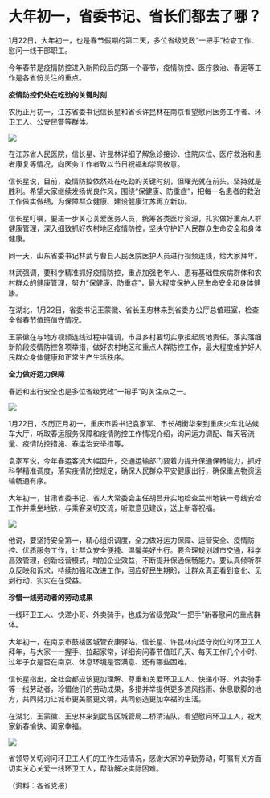 # 大年初一，省委书记、省长们都去了哪？

1月22日，大年初一，也是春节假期的第二天，多位省级党政“一把手”检查工作、慰问一线干部职工。

今年春节是疫情防控进入新阶段后的第一个春节，疫情防控、医疗救治、春运等工作是各省份关注的重点。

**疫情防控仍处在吃劲的关键时刻**

农历正月初一，江苏省委书记信长星和省长许昆林在南京看望慰问医务工作者、环卫工人、公安民警等群体。

![](https://inews.gtimg.com/newsapp_bt/0/15623262427/1000)

在江苏省人民医院，信长星、许昆林详细了解急诊接诊、住院床位、医疗救治和患者康复等情况，向医务工作者致以节日祝福和崇高敬意。

信长星说，目前，疫情防控依然处在吃劲的关键时刻，但曙光就在前头，坚持就是胜利。希望大家继续发扬优良作风，围绕“保健康、防重症”，把每一名患者的救治工作做实做细，为保障群众健康、建设健康江苏再立新功。

信长星叮嘱，要进一步关心关爱医务人员，统筹各类医疗资源，扎实做好重点人群健康管理，深入细致抓好农村地区疫情防控，坚决守护好人民群众生命安全和身体健康。

同一天，山东省委书记林武与曹县人民医院医护人员进行视频连线，给大家拜年。

林武强调，要科学精准抓好疫情防控，重点加强老年人、患有基础性疾病群体和农村群众的健康管理，努力“保健康、防重症”，最大程度保护人民生命安全和身体健康。

在湖北，1月22日，省委书记王蒙徽、省长王忠林来到省委办公厅总值班室，检查全省春节值班值守情况。

王蒙徽在与地方视频连线过程中强调，市县乡村要切实承担起属地责任，落实落细新阶段疫情防控各项举措，做好农村地区和重点人群防控工作，最大程度维护好人民群众身体健康和正常生产生活秩序。

**全力做好运力保障**

春运和出行安全也是多位省级党政“一把手”的关注点之一。

![](https://inews.gtimg.com/newsapp_bt/0/15623262442/1000)

1月22日，农历正月初一，重庆市委书记袁家军、市长胡衡华来到重庆火车北站候车大厅，听取春运服务保障和疫情防控工作情况介绍，询问运力调配、每天客流量、疫情防控措施、春运治安举措等。

袁家军说，今年春运客流大幅回升，交通运输部门要着力提升保通保畅能力，抓好科学精准调度，落实疫情防控规定，确保人民群众平安健康出行，确保重点物资运输畅通有序。

大年初一，甘肃省委书记、省人大常委会主任胡昌升实地检查兰州地铁一号线安检工作并乘坐地铁，与乘客亲切交流，听取意见建议，送上新春祝福。

![](https://inews.gtimg.com/newsapp_bt/0/15623262447/1000)

他说，要坚持安全第一，精心组织调度，全力做好运力保障、运营安全、疫情防控、优质服务工作，让群众安全便捷、温馨美好出行。要合理规划城市交通，科学高效管理，创新经营模式，增加企业效益，不断提升保通保畅能力。要认真倾听群众反映和诉求，持续加强和改进工作，回应好民生期盼，让群众真正看到变化、见到行动、实实在在受益。

**珍惜一线劳动者的劳动成果**

一线环卫工人、快递小哥、外卖骑手，也成为省级党政“一把手”新春慰问的重点群体。

大年初一，在南京市鼓楼区城管安康驿站，信长星、许昆林向坚守岗位的环卫工人拜年，与大家一一握手、拉起家常，详细询问春节值班几天、每天工作几个小时、过年子女是否在南京、休息环境是否满意、还有哪些困难。

信长星指出，全社会都应该更加理解、尊重和关爱环卫工人、快递小哥、外卖骑手等一线劳动者，珍惜他们的劳动成果，多措并举提供更多遮风挡雨、休息歇脚的地方，共同努力让城市更美丽更文明，共同创造更加幸福的生活。

在湖北，王蒙徽、王忠林来到武昌区城管局二桥清洁队，看望慰问环卫工人，祝大家新春愉快、阖家幸福。

![](https://inews.gtimg.com/newsapp_bt/0/15623262450/1000)

省领导关切询问环卫工人们的工作生活情况，感谢大家的辛勤劳动，叮嘱有关方面切实关心关爱一线环卫工人，帮助解决实际困难。

（资料：各省党报）

​

